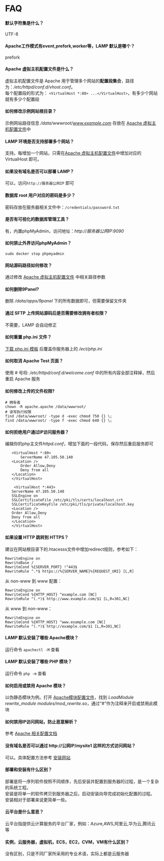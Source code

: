 # FAQ

#### 默认字符集是什么？
UTF-8

#### Apache工作模式有event,prefork,worker等，LAMP 默认是哪个？
prefork

#### Apache 虚拟主机配置文件是什么？

虚拟主机配置文件是 Apache 用于管理多个网站的**配置段集合**，路径为：*/etc/httpd/conf.d/vhost.conf*。  
每个配置段的形式为： `<VirtualHost *:80> ...</VirtualHost>`，有多少个网站就有多少个配置段

#### 如何修改示例网站根目录？

示例网站路径信息 */data/wwwroot/www.example.com* 存放在 [Apache 虚拟主机配置文件](/zh/stack-components.md#apache)中

#### LAMP 环境是否支持部署多个网站？

支持。每增加一个网站，只需在[Apache 虚拟主机配置文件](/zh/stack-components.md#apache)中增加对应的  VirtualHost 即可。

#### 如果没有域名是否可以部署 LAMP？

可以，访问`http://服务器公网IP` 即可

#### 数据库 root 用户对应的密码是多少？

密码存放在服务器相关文件中：`/credentials/password.txt`

#### 是否有可视化的数据库管理工具？

有，内置phpMyAdmin，访问地址：*http://服务器公网IP:9090*

#### 如何禁止外界访问phpMyAdmin？

```
sudo docker stop phpmyadmin
```

#### 网站源码路径如何修改？

通过修改 [Apache 虚拟主机配置文件](/zh/stack-components.md#apache) 中相关路径参数

#### 如何删除9Panel?

删除 */data/apps/9panel* 下的所有数据即可，但需要保留文件夹

#### 通过 SFTP 上传网站源码后是否需要修改拥有者权限？

不需要，LAMP 会自动修正

#### 如何重置 php.ini 文件？

[下载 php.ini 模板](https://github.com/Websoft9/ansible-lamp/blob/master/roles/php/templates/php.ini) 后覆盖你服务器上的 */ect/php.ini*

#### 如何取消 Apache Test 页面？

使用 # 号将: */etc/httpd/conf.d/welcome.conf* 中的所有内容全部注释掉，然后重启 Apache 服务

#### 如何修改上传的文件权限?

```shell
# 拥有者
chown -R apache.apache /data/wwwroot/
# 读写执行权限
find /data/wwwroot/ -type d -exec chmod 750 {} \;
find /data/wwwroot/ -type f -exec chmod 640 {} \;
```
#### 如何拒绝用户通过IP访问服务器？

编辑你的php主文件*httpd.conf*，增加下面的一段代码，保存然后重启服务即可

```
   <VirtualHost *:80>
       ServerName 47.105.50.140
   <Location />
       Order Allow,Deny
       Deny from all
   </Location>
   </VirtualHost>
   
    <VirtualHost *:443>
   ServerName 47.105.50.140
   SSLEngine on
   SSLCertificateFile /etc/pki/tls/certs/localhost.crt
   SSLCertificateKeyFile /etc/pki/tls/private/localhost.key
   <Location />
   Order Allow,Deny
   Deny from all
   </Location>
   </VirtualHost>

```
#### 如果设置 HTTP 跳转到 HTTPS？

建议在网站根目录下的.htacesss文件中增加redirect规则，参考如下：
```
RewriteEngine on
RewriteBase /
RewriteCond %{SERVER_PORT} !^443$
RewriteRule ^.*$ https://%{SERVER_NAME}%{REQUEST_URI} [L,R]
```

从 non-www 到 www 配置：

```
RewriteEngine on
RewriteCond %{HTTP_HOST} ^example.com [NC]
RewriteRule ^(.*)$ http://www.example.com/$1 [L,R=301,NC]
```
从 www 到 non-www：
```
RewriteEngine on
RewriteCond %{HTTP_HOST} ^www.example.com [NC]
RewriteRule ^(.*)$ http://example.com/$1 [L,R=301,NC]

```

#### LAMP 默认安装了哪些 Apache模块？ 

运行命令 `apachectl -M` 查看

#### LAMP 默认安装了哪些 PHP 模块？

运行命令 `php -m` 查看

#### 如何启用或禁用 Apache 模块？

以伪静态模块为例。打开 [Apache模块配置文件](/zh/stack-components.md#apache)，找到 *LoadModule rewrite_module modules/mod_rewrite.so*，通过“#”作为注释来开启或禁用此模块

#### 如何禁用IP访问网站，防止恶意解析？

参考 [Apache 相关配置文档](https://support.websoft9.com/docs/linux/zh/webs-apache.html#禁用ip访问-防止恶意解析)

#### 没有域名是否可以通过 http://公网IP/mysite1 这样的方式访问网站？

可以。具体配置方法参考 [安装网站](/zh/solution-deployment.md#安装第二个网站)

#### 部署和安装有什么区别？

部署是将一序列软件按照不同顺序，先后安装并配置到服务器的过程，是一个复杂的系统工程。  
安装是将单一的软件拷贝到服务器之后，启动安装向导完成初始化配置的过程。  
安装相对于部署来说更简单一些。 

#### 云平台是什么意思？

云平台指提供云计算服务的平台厂家，例如：Azure,AWS,阿里云,华为云,腾讯云等

#### 实例，云服务器，虚拟机，ECS，EC2，CVM，VM有什么区别？

没有区别，只是不同厂家所采用的专业术语，实际上都是云服务器
